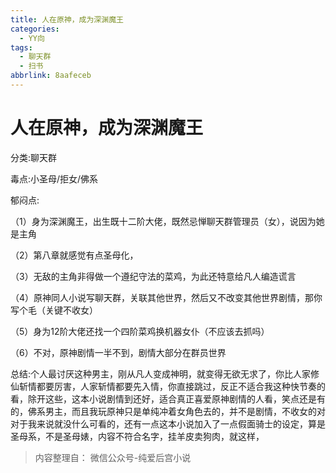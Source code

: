 ```yaml
---
title: 人在原神，成为深渊魔王
categories:
  - YY向
tags:
  - 聊天群
  - 扫书
abbrlink: 8aafeceb
---
```

# 人在原神，成为深渊魔王
分类:聊天群

毒点:小圣母/拒女/佛系

郁闷点:

（1）身为深渊魔王，出生既十二阶大佬，既然忌惮聊天群管理员（女），说因为她是主角

（2）第八章就感觉有点圣母化，

（3）无敌的主角非得做一个遵纪守法的菜鸡，为此还特意给凡人编造谎言

（4）原神同人小说写聊天群，关联其他世界，然后又不改变其他世界剧情，那你写个毛（关键不收女）

（5）身为12阶大佬还找一个四阶菜鸡换机器女仆（不应该去抓吗）

（6）不对，原神剧情一半不到，剧情大部分在群员世界

总结:个人最讨厌这种男主，刚从凡人变成神明，就变得无欲无求了，你比人家修仙斩情都要厉害，人家斩情都要先入情，你直接跳过，反正不适合我这种快节奏的看，除开这些，这本小说剧情到还好，适合真正喜爱原神剧情的人看，笑点还是有的，佛系男主，而且我玩原神只是单纯冲着女角色去的，并不是剧情，不收女的对对于我来说就没什么可看的，还有一点这本小说加入了一点假面骑士的设定，算是圣母系，不是圣母婊，内容不符合名字，挂羊皮卖狗肉，就这样，


> 内容整理自： 微信公众号-纯爱后宫小说